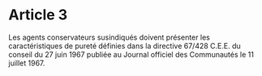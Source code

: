 # Article 3

Les agents conservateurs susindiqués doivent présenter les caractéristiques de pureté définies dans la directive 67/428 C.E.E. du conseil du 27 juin 1967 publiée au Journal officiel des Communautés le 11 juillet 1967.

